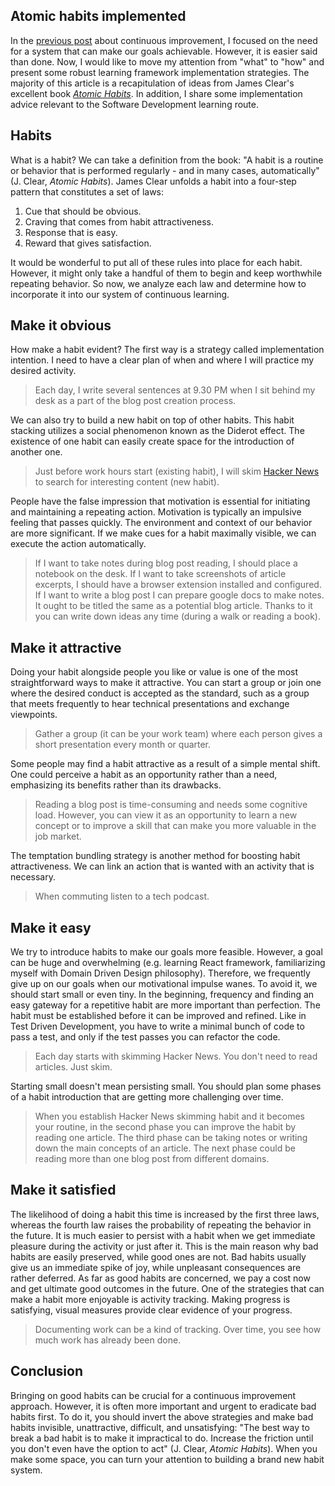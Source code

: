 ## Atomic habits implemented

In the [previous post](https://jorzel.hashnode.dev/continuous-learning-framework) about continuous improvement, I focused on the need for a system that can make our goals achievable. However, it is easier said than done. Now, I would like to move my attention from "what" to "how" and present some robust learning framework implementation strategies. The majority of this article is a recapitulation of ideas from James Clear's excellent book [*Atomic Habits*](https://www.amazon.com/Atomic-Habits-Proven-Build-Break/dp/0735211299). In addition, I share some implementation advice relevant to the Software Development learning route.

## Habits
What is a habit? We can take a definition from the book: "A habit is a routine or behavior that is performed regularly - and in many cases, automatically" (J. Clear, *Atomic Habits*). James Clear unfolds a habit into a four-step pattern that constitutes a set of laws: 
1. Cue that should be obvious.
2. Craving that comes from habit attractiveness.
3. Response that is easy.
4. Reward that gives satisfaction.

It would be wonderful to put all of these rules into place for each habit. However, it might only take a handful of them to begin and keep worthwhile repeating behavior. So now, we analyze each law and determine how to incorporate it into our system of continuous learning.

## Make it obvious
How make a habit evident? The first way is a strategy called implementation intention. I need to have a clear plan of when and where I will practice my desired activity.
>Each day, I write several sentences at 9.30 PM when I sit behind my desk as a part of the blog post creation process.

We can also try to build a new habit on top of other habits. This habit stacking utilizes a social phenomenon known as the Diderot effect. The existence of one habit can easily create space for the introduction of another one.
>Just before work hours start (existing habit), I will skim [Hacker News](https://news.ycombinator.com/) to search for interesting content (new habit).

People have the false impression that motivation is essential for initiating and maintaining a repeating action. Motivation is typically an impulsive feeling that passes quickly. The environment and context of our behavior are more significant. If we make cues for a habit maximally visible, we can execute the action automatically.
>If I want to take notes during blog post reading, I should place a notebook on the desk. If I want to take screenshots of article excerpts, I should have a browser extension installed and configured.
If I want to write a blog post I can prepare google docs to make notes.  It ought to be titled the same as a potential blog article. Thanks to it you can write down ideas any time  (during a walk or reading a book).

## Make it attractive
Doing your habit alongside people you like or value is one of the most straightforward ways to make it attractive. You can start a group or join one where the desired conduct is accepted as the standard, such as a group that meets frequently to hear technical presentations and exchange viewpoints.
>Gather a group (it can be your work team) where each person gives a short presentation every month or quarter.

Some people may find a habit attractive as a result of a simple mental shift. One could perceive a habit as an opportunity rather than a need, emphasizing its benefits rather than its drawbacks.
>Reading a blog post is time-consuming and needs some cognitive load. However, you can view it as an opportunity to learn a new concept or to improve a skill that can make you more valuable in the job market.

The temptation bundling strategy is another method for boosting habit attractiveness. We can link an action that is wanted with an activity that is necessary.
> When commuting listen to a tech podcast.

## Make it easy
We try to introduce habits to make our goals more feasible. However, a goal can be huge and overwhelming (e.g. learning React framework, familiarizing myself with Domain Driven Design philosophy).  Therefore, we frequently give up on our goals when our motivational impulse wanes. To avoid it, we should start small or even tiny. In the beginning, frequency and finding an easy gateway for a repetitive habit are more important than perfection. The habit must be established before it can be improved and refined. Like in Test Driven Development, you have to write a minimal bunch of code to pass a test, and only if the test passes you can refactor the code.
> Each day starts with skimming Hacker News. You don't need to read articles. Just skim. 

Starting small doesn't mean persisting small. You should plan some phases of a habit introduction that are getting more challenging over time.
> When you establish Hacker News skimming habit and it becomes your routine, in the second phase you can improve the habit by reading one article. The third phase can be taking notes or writing down the main concepts of an article. The next phase could be reading more than one blog post from different domains.

## Make it satisfied
The likelihood of doing a habit this time is increased by the first three laws, whereas the fourth law raises the probability of repeating the behavior in the future. It is much easier to persist with a habit when we get immediate pleasure during the activity or just after it.
This is the main reason why bad habits are easily preserved, while good ones are not. Bad habits usually give us an immediate spike of joy, while unpleasant consequences are rather deferred. As far as good habits are concerned, we pay a cost now and get ultimate good outcomes in the future. One of the strategies that can make a habit more enjoyable is activity tracking. Making progress is satisfying, visual measures provide clear evidence of your progress.
> Documenting work can be a kind of tracking. Over time, you see how much work has already been done.


## Conclusion
Bringing on good habits can be crucial for a continuous improvement approach. 
However, it is often more important and urgent to eradicate bad habits first. To do it, you should invert the above strategies and make bad habits invisible, unattractive, difficult, and unsatisfying: "The best way to break a bad habit is to make it impractical to do. Increase the friction until you don't even have the option to act" (J. Clear, *Atomic Habits*). When you make some space, you can turn your attention to building a brand new habit system.


